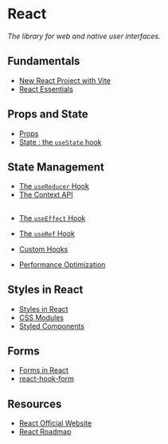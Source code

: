 # React

_The library for web and native user interfaces._

## Fundamentals

- [New React Project with Vite](./new-react-project.md)
- [React Essentials](./react-essentials.md)

## Props and State

- [Props](./props.md)
- [State : the `useState` hook](./state.md)

## State Management

- [The `useReducer` Hook](./usereducer.md)
- [The Context API](./context.md)

##

- [The `useEffect` Hook](./effects.md)

- [The `useRef` Hook](./useref.md)

- [Custom Hooks](./custom-hooks.md)

- [Performance Optimization](./memos.md)

## Styles in React

- [Styles in React](./styles-in-react.md)
- [CSS Modules](./css-modules.md)
- [Styled Components](./styled-comp.md)

## Forms

- [Forms in React](./react-forms.md)
- [react-hook-form](./react-hook-form.md)

## Resources

- [React Official Website](https://react.dev/)
- [React Roadmap](https://roadmap.sh/react)

<!--

## How React Works

- [How Rendering Works](./how-rendering-works.md)
- [How Events work](./how-events-work.md)
- [State Batching](./state-batching.md)
- [React Ecosystem](./react-ecosystem.md)

## Performance

- [Code Splitting](./code-splitting.md)
- [Rules of effects](./effects-rules.md)

-->
